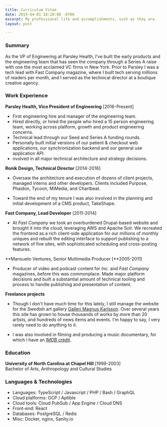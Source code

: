 ```yaml
---
title: Curriculum Vitae
date: 2019-04-01 18:20:00 -0700
excerpt: My professional life and accomplishments, such as they are.
layout: post

---
```

### Summary

As the VP of Engineering at Parsley Health, I’ve built the early products and the engineering team that has seen the company through a Series A raise with one the most acclaimed VC firms in New York. Prior to Parsley I was a tech lead with Fast Company magazine, where I built tech serving millions of readers per month, and I served as the technical director at a boutique creative agency.

### Work Experience

**Parsley Health, Vice President of Engineering**  \[2016-Present\]
  * First engineering hire and manager of the engineering team.
  * Hired directly, or hired the people who hired a 15 person engineering team, working across platform, growth and product engineering concerns.
  * Technical lead through our Seed and Series A funding rounds. 
  * Personally built initial versions of our patient & checkout web applications, our synchronization backend and our general use application API.
  * nvolved in all major technical architecture and strategy decisions.

**Ronik Design, Technical Director** \[2014-2016\]

  * Oversaw the architecture and execution of dozens of client projects, managed interns and other developers. Clients included Purpose, Phaidon, Tycoon, MiMedia, and Chartbeat.

  * Toward the end of my tenure I was also involved in the planning and initial development of a CMS product, TakeShape.
  
**Fast Company, Lead Developer** \[2011-2014\]

  * At _Fast Company_ we took an overburdened Drupal-based website and brought it into the cloud, leveraging AWS and Apache Solr. We recreated the frontend as a rich client-side application for our millions of monthly uniques and rebuilt the editing interface to support publishing to a network of five sites, with sophisticated scheduling and cross-posting features.
  
**Mansueto Ventures, Senior Multimedia Producer \[**2005-2011\]

  * Producer of video and podcast content for _Inc._ and _Fast Company_ magazines, before this was commonplace. Made major platform decisions and built a substantial amount of technical tooling and process to handle publishing and presentation of content.
  
**Freelance projects**

  * Though I don't have much time for this lately, I still manage the website for the Swedish art gallery [Galleri Magnus Karlsson](http://wwww.gallerimagnuskarlsson). Over several years this site has grown to house thousands of works by more than 20 artists, and hundreds of news items and events. I'm happy to say, I very rarely need to do anything to it.

  * I was also involved in filming and producing a music documentary, for which I have an [IMDB credit](http://www.imdb.com/name/nm3800248/?ref_=fn_al_nm_1).

### Education

**University of North Carolina at Chapel Hill** \[1999-2003\]  
  Bachelor of Arts, Anthropology and Cultural Studies

### Languages & Technologies

* Languages: TypeScript / Javascript / PHP / Bash / GraphQL
* Cloud platforms: GCP / Aptible
* Cloud tools: Cloud PubSub / App Engine / Cloud DNS
* Front-end: React
* Databases: PostgreSQL / Redis
* Misc: Docker, nginx, Sanity.io